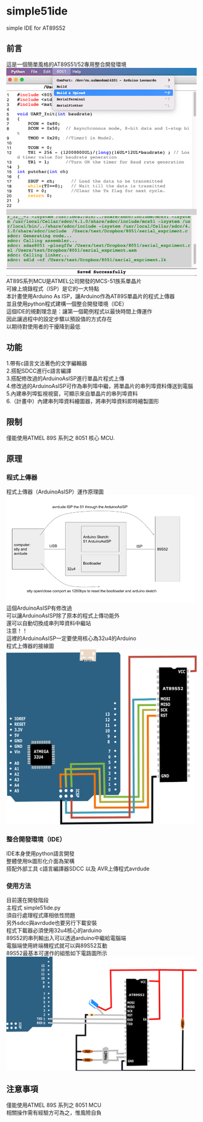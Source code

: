 # simple51ide
simple IDE for AT89S52  
## 前言  
這是一個簡單風格的AT89S51/52專用整合開發環境  
![](202109131752.png)  
AT89S系列MCU是ATMEL公司開發的MCS-51族系單晶片  
可線上燒錄程式（ISP）是它的一大特點  
本計畫使用Arduino As ISP，讓Arduino作為AT89S單晶片的程式上傳器  
並且使用python程式建構一個整合開發環境（IDE）  
這個IDE的規劃理念是：讓第一個範例程式以最快時間上傳運作  
因此讓過程中的設定步驟以預設值的方式存在  
以期待對使用者的干擾降到最低  
  
## 功能    
  
1.帶有c語言文法著色的文字編輯器  
2.搭配SDCC進行c語言編譯  
3.搭配修改過的ArduinoAsISP進行單晶片程式上傳  
4.修改過的ArduinoAsISP可作為串列埠中繼，將單晶片的串列埠資料傳送到電腦  
5.內建串列埠監視視窗，可顯示來自單晶片的串列埠資料  
6.（計畫中）內建串列埠資料繪圖器，將串列埠資料即時繪製圖形  

## 限制  
僅能使用ATMEL 89S 系列之 8051 核心 MCU. 

## 原理  
### 程式上傳器  
程式上傳器（ArduinoAsISP）運作原理圖  
![](arduinoAs51ISP.png) 
這個ArduinoAsISP有修改過  
可以讓ArduinoAsISP除了原本的程式上傳功能外  
還可以自動切換成串列埠資料中繼站  
注意！！  
這裡的ArduinoAsISP一定要使用核心為32u4的Arduino  
程式上傳器的接線圖    
![](ISP.png) 

### 整合開發環境（IDE）  
IDE本身使用python語言開發  
整體使用tk圖形化介面為架構  
搭配外部工具 c語言編譯器SDCC 以及 AVR上傳程式avrdude  

### 使用方法  
目前還在開發階段  
主程式 simple51ide.py  
須自行處理程式庫相依性問題  
另外sdcc與avrdude也要另行下載安裝  
程式下載器必須使用32u4核心的arduino  
89S52的串列輸出入可以透過arduino中繼給電腦端  
電腦端使用終端機程式就可以與89S52互動  
89S52最基本可運作的組態如下電路圖所示  
![](SCH.png) 
  
## 注意事項  
僅能使用ATMEL 89S 系列之 8051 MCU  
相關操作需有經驗方可為之，惟風險自負  
